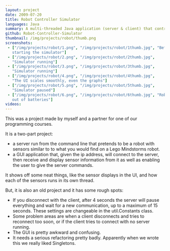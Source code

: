 ```yaml
---
layout: project
date: 2009-07-20
title: Robot Controller Simulator
languages: Java
summary: A multi-threaded Java application (server & client) that controls a simulated Lego MindStorms robot
github: Robot-Controller-Simulator
thumbnail: /img/projects/robot/thumb.png
screenshots: 
 - ["/img/projects/robot/1.png", "/img/projects/robot/1thumb.jpg", "Before
   starting the simulator"]
 - ["/img/projects/robot/2.png", "/img/projects/robot/2thumb.jpg",
   "Simulator running"]
 - ["/img/projects/robot/3.png", "/img/projects/robot/3thumb.jpg",
   "Simulator running"]
 - ["/img/projects/robot/4.png", "/img/projects/robot/4thumb.jpg",
   "The UI scales smoothly, even the graphs"]
 - ["/img/projects/robot/5.png", "/img/projects/robot/5thumb.jpg",
   "Simulator paused"]
 - ["/img/projects/robot/6.png", "/img/projects/robot/6thumb.jpg", "Robot ran
   out of batteries"]
videos:
---
```


This was a project made by myself and a partner for one of our programming
courses. 

It is a two-part project: 

 * a server run from the command line that pretends to be a robot with
   sensors similar to to what you would find on a Lego Mindstorms robot.
 * a GUI application that, given the ip address, will connect to the
   server, then receive and display sensor information from it as well as
   enabling the user to give the server commands.

It shows off some neat things, like the sensor displays in the UI, and how each of the sensors runs in its own thread.

But, it is also an old project and it has some rough spots:

 * If you disconnect with the client, after 4 seconds the server will pause everything and wait for a new communication, up to a maximum of 15 seconds.  These settings are changeable in the util.Constants class.  
 * Some problem areas are when a client disconnects and tries to reconnect too soon, or if the client tries to connect with no server running.
 * The GUI is pretty awkward and confusing. 
 * It needs a serious refactoring pretty badly. Apparently when we wrote this
   we really liked  Singletons.


